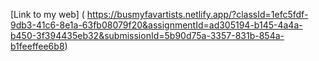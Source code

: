 [Link to my web] (
https://busmyfavartists.netlify.app/?classId=1efc5fdf-9db3-41c6-8e1a-63fb08079f20&assignmentId=ad305194-b145-4a4a-b450-3f394435eb32&submissionId=5b90d75a-3357-831b-854a-b1feeffee6b8)
